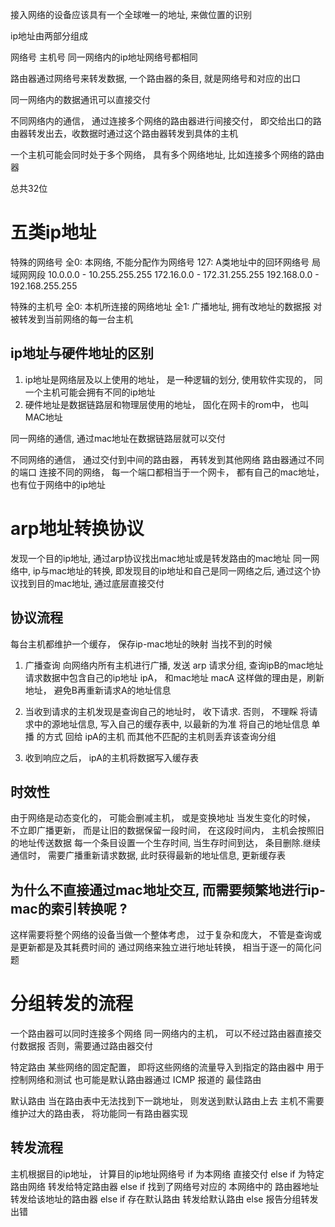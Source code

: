 接入网络的设备应该具有一个全球唯一的地址, 来做位置的识别

ip地址由两部分组成

网络号 主机号
同一网络内的ip地址网络号都相同

路由器通过网络号来转发数据, 一个路由器的条目, 就是网络号和对应的出口

同一网络内的数据通讯可以直接交付

不同网络内的通信， 通过连接多个网络的路由器进行间接交付， 即交给出口的路由器转发出去，收数据时通过这个路由器转发到具体的主机

一个主机可能会同时处于多个网络， 具有多个网络地址, 比如连接多个网络的路由器

总共32位
# 五类ip地址
特殊的网络号
    全0: 本网络, 不能分配作为网络号
    127: A类地址中的回环网络号
    局域网网段
        10.0.0.0 - 10.255.255.255
        172.16.0.0 - 172.31.255.255
        192.168.0.0 - 192.168.255.255

特殊的主机号
    全0: 本机所连接的网络地址
    全1: 广播地址, 拥有改地址的数据报 对被转发到当前网络的每一台主机


## ip地址与硬件地址的区别
1. ip地址是网络层及以上使用的地址， 是一种逻辑的划分, 使用软件实现的， 同一个主机可能会拥有不同的ip地址
2. 硬件地址是数据链路层和物理层使用的地址， 固化在网卡的rom中， 也叫MAC地址

同一网络的通信, 通过mac地址在数据链路层就可以交付

不同网络的通信， 通过交付到中间的路由器， 再转发到其他网络
路由器通过不同的端口 连接不同的网络， 每一个端口都相当于一个网卡， 都有自己的mac地址， 也有位于网络中的ip地址

# arp地址转换协议

发现一个目的ip地址, 通过arp协议找出mac地址或是转发路由的mac地址
同一网络中, ip与mac地址的转换, 即发现目的ip地址和自己是同一网络之后, 通过这个协议找到目的mac地址, 通过底层直接交付

## 协议流程
每台主机都维护一个缓存， 保存ip-mac地址的映射
当找不到的时候

1. 广播查询
    向网络内所有主机进行广播, 发送 arp 请求分组, 查询ipB的mac地址
    请求数据中包含自己的ip地址 ipA， 和mac地址 macA
    这样做的理由是，刷新地址， 避免B再重新请求A的地址信息

2. 当收到请求的主机发现是查询自己的地址时， 收下请求. 否则， 不理睬
    将请求中的源地址信息, 写入自己的缓存表中, 以最新的为准
    将自己的地址信息 单播 的方式 回给 ipA的主机
    而其他不匹配的主机则丢弃该查询分组

3. 收到响应之后， ipA的主机将数据写入缓存表

## 时效性
由于网络是动态变化的， 可能会删减主机， 或是变换地址
当发生变化的时候， 不立即广播更新， 而是让旧的数据保留一段时间， 在这段时间内， 主机会按照旧的地址传送数据
每一个条目设置一个生存时间, 当生存时间到达， 条目删除.继续通信时， 需要广播重新请求数据, 此时获得最新的地址信息, 更新缓存表


## 为什么不直接通过mac地址交互, 而需要频繁地进行ip-mac的索引转换呢 ?

这样需要将整个网络的设备当做一个整体考虑， 过于复杂和庞大， 不管是查询或是更新都是及其耗费时间的
通过网络来独立进行地址转换， 相当于逐一的简化问题

# 分组转发的流程

一个路由器可以同时连接多个网络
同一网络内的主机， 可以不经过路由器直接交付数据报
否则，需要通过路由器交付

特定路由
    某些网络的固定配置， 即将这些网络的流量导入到指定的路由器中
    用于控制网络和测试
    也可能是默认路由器通过 ICMP 报道的 最佳路由

默认路由
    当在路由表中无法找到下一跳地址， 则发送到默认路由上去
    主机不需要维护过大的路由表， 将功能同一有路由器实现

## 转发流程
主机根据目的ip地址， 计算目的ip地址网络号
    if 为本网络
        直接交付
    else if 为特定路由网络
        转发给特定路由器
    else if 找到了网络号对应的 本网络中的 路由器地址
        转发给该地址的路由器
    else if 存在默认路由
        转发给默认路由
    else
        报告分组转发出错
